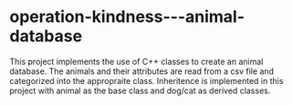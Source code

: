# operation-kindness---animal-database
This project implements the use of C++ classes to create an animal database. The animals and their attributes are read from a csv file and categorized into the appropraite class. Inheritence is implemented in this project with animal as the base class and dog/cat as derived classes. 
